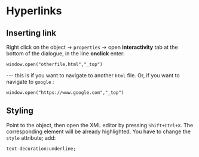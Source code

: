 Hyperlinks
==========

Inserting link
--------------

Right click on the object → `properties` → open __interactivity__ tab at the bottom of the dialogue,
in the line __onclick__ enter:

    window.open("otherfile.html","_top")

--- this is if you want to navigate to another `html` file. Or, if you want to navigate to `google` :

    window.open("https://www.google.com","_top")


Styling
-------

Point to the object, then open the XML editor by pressing `Shift+Ctrl+X`. The corresponding element will be already highlighted.
You have to change the `style` attribute; add:

    text-decoration:underline;
